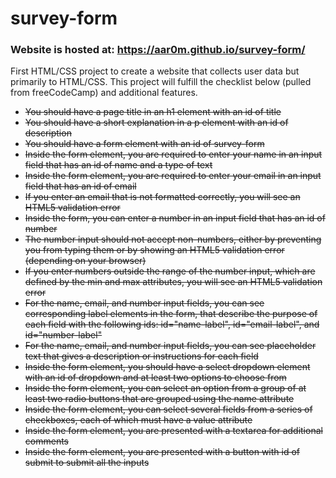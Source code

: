 # survey-form
### Website is hosted at: https://aar0m.github.io/survey-form/
First HTML/CSS project to create a website that collects user data but primarily to HTML/CSS. This project will fulfill the checklist below (pulled from freeCodeCamp) and additional features.

* ~~You should have a page title in an h1 element with an id of title~~
* ~~You should have a short explanation in a p element with an id of description~~
* ~~You should have a form element with an id of survey-form~~
* ~~Inside the form element, you are required to enter your name in an input field that has an id of name and a type of text~~
* ~~Inside the form element, you are required to enter your email in an input field that has an id of email~~
* ~~If you enter an email that is not formatted correctly, you will see an HTML5 validation error~~
* ~~Inside the form, you can enter a number in an input field that has an id of number~~
* ~~The number input should not accept non-numbers, either by preventing you from typing them or by showing an HTML5 validation error (depending on your browser)~~
* ~~If you enter numbers outside the range of the number input, which are defined by the min and max attributes, you will see an HTML5 validation error~~
* ~~For the name, email, and number input fields, you can see corresponding label elements in the form, that describe the purpose of each field with the following ids: id="name-label", id="email-label", and id="number-label"~~
* ~~For the name, email, and number input fields, you can see placeholder text that gives a description or instructions for each field~~
* ~~Inside the form element, you should have a select dropdown element with an id of dropdown and at least two options to choose from~~
* ~~Inside the form element, you can select an option from a group of at least two radio buttons that are grouped using the name attribute~~
* ~~Inside the form element, you can select several fields from a series of checkboxes, each of which must have a value attribute~~
* ~~Inside the form element, you are presented with a textarea for additional comments~~
* ~~Inside the form element, you are presented with a button with id of submit to submit all the inputs~~
